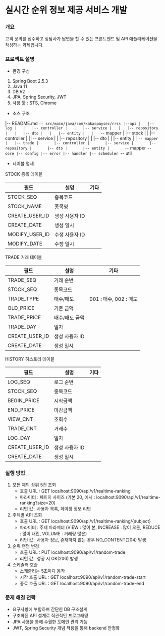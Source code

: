 # 실시간 순위 정보 제공 서비스 개발
 
### 개요
고객 문의를 접수하고 상담사가 답변을 할 수 있는 프론트엔드 및 API 애플리케이션을 작성하는 과제입니다.


### 프로젝트 설명
* 환경 구성
1. Spring Boot 2.5.3
2. Java 11
3. DB h2
4. JPA, Spring Security, JWT
4. 사용 툴 : STS, Chrome

* 소스 구조

|-- README.md
`-- src/main/java/com/kakaopaysec/rrss
    |--api
    |   |-- log
    |   |   |-- controller
	|   |   |-- service
	|	|   |-- repository
	|	|   |-- dto
	|	|   |-- entity
	|   |   `-- mapper
    |   |-- stock
    |   |   |-- controller
	|   |   |-- service
	|	|   |-- repository
	|	|   |-- dto
	|	|   |-- entity
	|   |   `-- mapper
    |   |-- trade
    |       |-- controller
	|       |-- service
	|		|-- repository
	|		|-- dto
	|		|-- entity
	|       `-- mapper
    `-- core
        |-- config
        |-- error
        |-- handler
        |-- scheduler
        `-- util
        
    
* 테이블 명세

STOCK 종목 테이블

| 필드           | 설명           | 기타 |
|----------------|----------------|------|
| STOCK_SEQ      | 종목코드       |      |
| STOCK_NAME     | 종목명         |      |
| CREATE_USER_ID | 생성 사용자 ID |      |
| CREATE_DATE    | 생성 일시      |      |
| MODIFY_USER_ID | 수정 사용자 ID |      |
| MODIFY_DATE    | 수정 일시      |      |


TRADE 거래 테이블

| 필드           | 설명           | 기타                   |
|----------------|----------------|------------------------|
| TRADE_SEQ      | 거래 순번      |                        |
| STOCK_SEQ      | 종목코드       |                        |
| TRADE_TYPE     | 매수/매도      | 001 : 매수, 002 : 매도 |
| OLD_PRICE      | 기존 금액      |                        |
| TRADE_PRICE    | 매수/매도 금액 |                        |
| TRADE_DAY    	 | 일자         	|      |
| CREATE_USER_ID | 생성 사용자 ID |                        |
| CREATE_DATE    | 생성 일시      |                        |


HISTORY 히스토리 테이블

| 필드           | 설명           | 기타 |
|----------------|----------------|------|
| LOG_SEQ        | 로그 순번      |      |
| STOCK_SEQ      | 종목코드       |      |
| BEGIN_PRICE    | 시작금액       |      |
| END_PRICE      | 마감금액       |      |
| VIEW_CNT       | 조회수         |      |
| TRADE_CNT      | 거래수         |      |
| LOG_DAY    	 | 일자         	|      |
| CREATE_USER_ID | 생성 사용자 ID  |      |
| CREATE_DATE    | 생성 일시      |      |


### 실행 방법
1. 모든 제의 상위 5건 조회
	* 호출 URL : GET localhost:9090/api/v1/realtime-ranking
	* 파라미터 : 페이지 사이즈 (기본 20, 예시 : localhost:9090/api/v1/realtime-ranking?size=20)
	* 리턴 값 : 사용자 목록, 페이징 정보 리턴		
2. 주제별 API 조회
	* 호출 URL : GET localhost:9090/api/v1/realtime-ranking/{subject}
	* 파라미터 : 주제 파라메터 (VIEW : 많이 본,  INCREASE : 많이 오른, REDUCE : 많이 내린, VOLUME : 거래량 많은)
	* 리턴 값 : 사용자 정보, 존재하지 않는 경우 NO_CONTENT(204) 발생 
3. 순위 랜덤 변경
	* 호출 URL : PUT localhost:9090/api/v1/random-trade
	* 리턴 값 : 성공 시 OK(200) 발생
4. 스케줄러 호출
	* 스케줄러는 5초마다 동작 
	* 시작 호출 URL : GET localhost:9090/api/v1/random-trade-start
	* 종료 호출 URL : GET localhost:9090/api/v1/random-trade-end


### 문제 해결 전략
- 요구사항에 부합하며 간단한 DB 구조설계
- 구조화된 API 설계로 직관적인 프로그래밍
- JPA 사용을 통해 수월한 도메인 관리 가능
- JWT, Spring Security 개념 적용을 통해 backend 안정화

